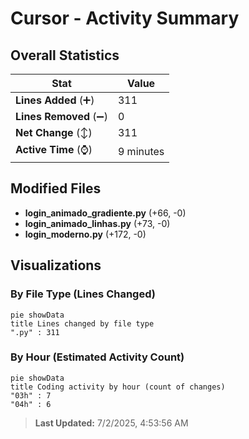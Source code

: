 # Cursor - Activity Summary 

## Overall Statistics

| Stat                   | Value                                                             |
| ---------------------- | ----------------------------------------------------------------- |
| **Lines Added** (➕)   | 311                                          |
| **Lines Removed** (➖) | 0                                        |
| **Net Change** (↕)    | 311                |
| **Active Time** (⌚)   | 9 minutes |


## Modified Files
- **login_animado_gradiente.py** (+66, -0)
- **login_animado_linhas.py** (+73, -0)
- **login_moderno.py** (+172, -0)

## Visualizations

### By File Type (Lines Changed)

```mermaid
pie showData
title Lines changed by file type
".py" : 311
```

### By Hour (Estimated Activity Count)

```mermaid
pie showData
title Coding activity by hour (count of changes)
"03h" : 7
"04h" : 6
```


> **Last Updated:** 7/2/2025, 4:53:56 AM